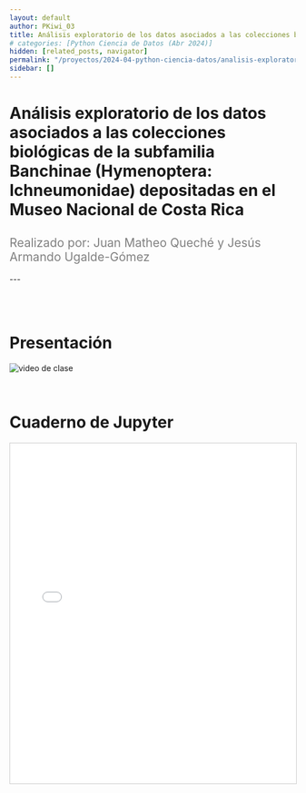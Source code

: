 ```yaml
---
layout: default
author: PKiwi_03
title: Análisis exploratorio de los datos asociados a las colecciones biológicas de la subfamilia Banchinae (Hymenoptera Ichneumonidae) depositadas en el Museo Nacional de Costa Rica
# categories: [Python Ciencia de Datos (Abr 2024)]
hidden: [related_posts, navigator]
permalink: "/proyectos/2024-04-python-ciencia-datos/analisis-exploratorio-colecciones-biologicas.html"
sidebar: []
---
```


# Análisis exploratorio de los datos asociados a las colecciones biológicas de la subfamilia Banchinae (Hymenoptera: Ichneumonidae) depositadas en el Museo Nacional de Costa Rica
<h2 style="color: gray; font-weight: normal;">
Realizado por:  Juan Matheo Queché y Jesús Armando Ugalde-Gómez
</h2>
---

<br><br>

# Presentación

![video de clase](https://youtu.be/uNOgwyZSG6M)

<br>

# Cuaderno de Jupyter

<iframe 
    src="/assets/html/jesus_ugalde.html" 
    width="100%" 
    height="600" 
    style="border: 1px solid #ccc;"
></iframe>